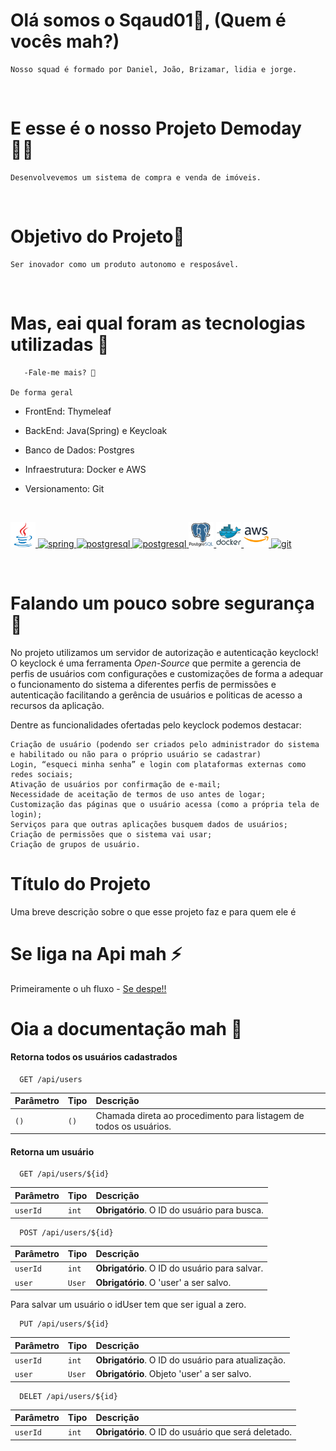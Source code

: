 # Olá somos o Sqaud01👋, (Quem é vocês mah?)

    Nosso squad é formado por Daniel, João, Brizamar, lidia e jorge.

​

# E esse é o nosso Projeto Demoday 👨‍💻 

    Desenvolvevemos um sistema de compra e venda de imóveis. 

​

# Objetivo do Projeto🌱

    Ser inovador como um produto autonomo e resposável. 

​

# Mas, eai qual foram as tecnologias utilizadas 📝

       -Fale-me mais? 💬 

    De forma geral 
    

- FrontEnd: Thymeleaf

- BackEnd: Java(Spring) e Keycloak 

- Banco de Dados: Postgres

- Infraestrutura: Docker e AWS

- Versionamento: Git

​
<p align="left"> <a href="https://www.java.com" target="_blank" rel="noreferrer"> <img src="https://raw.githubusercontent.com/devicons/devicon/master/icons/java/java-original.svg" alt="java" width="40" height="40"/> </a>  <a href="https://spring.io/" target="_blank" rel="noreferrer"> <img src="https://www.vectorlogo.zone/logos/springio/springio-icon.svg" alt="spring" width="40" height="40"/> </a> <a href="https://www.thymeleaf.org" target="_blank" rel="noreferrer"> <img src="https://www.thymeleaf.org/images/thymeleaf.png" alt="postgresql" width="40" height="40"/>  <a href="https://www.keycloak.org" target="_blank" rel="noreferrer"> <img src="https://www.marcus-povey.co.uk/wp-content/avatar.png" alt="postgresql" width="40" height="40"/>  <a href="https://www.postgresql.org" target="_blank" rel="noreferrer"> <img src="https://raw.githubusercontent.com/devicons/devicon/master/icons/postgresql/postgresql-original-wordmark.svg" alt="postgresql" width="40" height="40"/> <a href="https://www.docker.com/" target="_blank" rel="noreferrer"> <img src="https://raw.githubusercontent.com/devicons/devicon/master/icons/docker/docker-original-wordmark.svg" alt="docker" width="40" height="40"/> </a><a href="https://aws.amazon.com" target="_blank" rel="noreferrer"> <img src="https://raw.githubusercontent.com/devicons/devicon/master/icons/amazonwebservices/amazonwebservices-original-wordmark.svg" alt="aws" width="40" height="40"/> </a> <a href="https://git-scm.com/" target="_blank" rel="noreferrer"> <img src="https://www.vectorlogo.zone/logos/git-scm/git-scm-icon.svg" alt="git" width="40" height="40"/> </a> </p>

​


   
   # Falando um pouco sobre segurança🤝
   No projeto utilizamos um servidor de autorização e autenticação keyclock! O keyclock é uma ferramenta <i>Open-Source</i> que permite a gerencia de perfis de usuários com configurações e customizações de forma a adequar o funcionamento do sistema a diferentes perfis de permissões e autenticação facilitando a gerência de usuários e politicas de acesso a recursos da aplicação.
   
   Dentre as funcionalidades ofertadas pelo keyclock podemos destacar:
        
    Criação de usuário (podendo ser criados pelo administrador do sistema e habilitado ou não para o próprio usuário se cadastrar)
    Login, “esqueci minha senha” e login com plataformas externas como redes sociais;
    Ativação de usuários por confirmação de e-mail;
    Necessidade de aceitação de termos de uso antes de logar;
    Customização das páginas que o usuário acessa (como a própria tela de login);
    Serviços para que outras aplicações busquem dados de usuários;
    Criação de permissões que o sistema vai usar;
    Criação de grupos de usuário.
    
    
# Título do Projeto

Uma breve descrição sobre o que esse projeto faz e para quem ele é

# Se liga na Api mah ⚡
   Primeiramente o uh fluxo - [Se despe!!](/docs/README.md)
   
# Oia a documentação mah 📄
#### Retorna todos os usuários cadastrados

```http
  GET /api/users
```

| Parâmetro   | Tipo       | Descrição                           |
| :---------- | :--------- | :---------------------------------- |
| `()` | `()` | Chamada direta  ao procedimento para listagem de todos os usuários. |

#### Retorna um usuário

```http
  GET /api/users/${id}
```

| Parâmetro   | Tipo       | Descrição                                   |
| :---------- | :--------- | :------------------------------------------ |
| `userId`      | `int` | **Obrigatório**. O ID do usuário para busca. |

```http
  POST /api/users/${id}
```
| Parâmetro   | Tipo       | Descrição                                   |
| :---------- | :--------- | :------------------------------------------ |
| `userId`      | `int` | **Obrigatório**. O ID do usuário para salvar. |
| `user`      | `User` | **Obrigatório**. O 'user' a ser salvo.  |

Para salvar um usuário o idUser tem que ser igual a zero.

```http
  PUT /api/users/${id}
```

| Parâmetro   | Tipo       | Descrição                                   |
| :---------- | :--------- | :------------------------------------------ |
| `userId`      | `int` | **Obrigatório**. O ID do usuário para atualização. |
| `user`      | `User` | **Obrigatório**. Objeto 'user' a ser salvo.  |


```http
  DELET /api/users/${id}
```

| Parâmetro   | Tipo       | Descrição                                   |
| :---------- | :--------- | :------------------------------------------ |
| `userId`      | `int` | **Obrigatório**. O ID do usuário que será deletado. |


